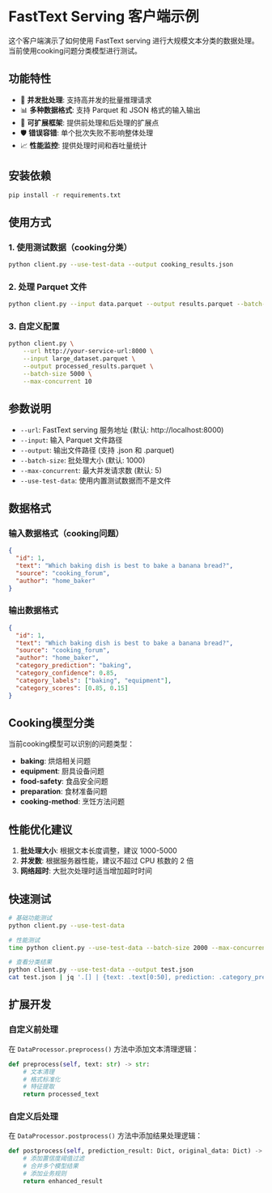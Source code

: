 # FastText Serving 客户端示例

这个客户端演示了如何使用 FastText serving 进行大规模文本分类的数据处理。当前使用cooking问题分类模型进行测试。

## 功能特性

- 🚀 **并发批处理**: 支持高并发的批量推理请求
- 📊 **多种数据格式**: 支持 Parquet 和 JSON 格式的输入输出
- 🔧 **可扩展框架**: 提供前处理和后处理的扩展点
- 🛡️ **错误容错**: 单个批次失败不影响整体处理
- 📈 **性能监控**: 提供处理时间和吞吐量统计

## 安装依赖

```bash
pip install -r requirements.txt
```

## 使用方式

### 1. 使用测试数据（cooking分类）

```bash
python client.py --use-test-data --output cooking_results.json
```

### 2. 处理 Parquet 文件

```bash
python client.py --input data.parquet --output results.parquet --batch-size 2000
```

### 3. 自定义配置

```bash
python client.py \
    --url http://your-service-url:8000 \
    --input large_dataset.parquet \
    --output processed_results.parquet \
    --batch-size 5000 \
    --max-concurrent 10
```

## 参数说明

- `--url`: FastText serving 服务地址 (默认: http://localhost:8000)
- `--input`: 输入 Parquet 文件路径
- `--output`: 输出文件路径 (支持 .json 和 .parquet)
- `--batch-size`: 批处理大小 (默认: 1000)
- `--max-concurrent`: 最大并发请求数 (默认: 5)
- `--use-test-data`: 使用内置测试数据而不是文件

## 数据格式

### 输入数据格式（cooking问题）
```json
{
  "id": 1,
  "text": "Which baking dish is best to bake a banana bread?",
  "source": "cooking_forum",
  "author": "home_baker"
}
```

### 输出数据格式
```json
{
  "id": 1,
  "text": "Which baking dish is best to bake a banana bread?",
  "source": "cooking_forum", 
  "author": "home_baker",
  "category_prediction": "baking",
  "category_confidence": 0.85,
  "category_labels": ["baking", "equipment"],
  "category_scores": [0.85, 0.15]
}
```

## Cooking模型分类

当前cooking模型可以识别的问题类型：
- **baking**: 烘焙相关问题
- **equipment**: 厨具设备问题  
- **food-safety**: 食品安全问题
- **preparation**: 食材准备问题
- **cooking-method**: 烹饪方法问题

## 性能优化建议

1. **批处理大小**: 根据文本长度调整，建议 1000-5000
2. **并发数**: 根据服务器性能，建议不超过 CPU 核数的 2 倍
3. **网络超时**: 大批次处理时适当增加超时时间

## 快速测试

```bash
# 基础功能测试
python client.py --use-test-data

# 性能测试
time python client.py --use-test-data --batch-size 2000 --max-concurrent 4

# 查看分类结果
python client.py --use-test-data --output test.json
cat test.json | jq '.[] | {text: .text[0:50], prediction: .category_prediction, confidence: .category_confidence}' | head -5
```

## 扩展开发

### 自定义前处理
在 `DataProcessor.preprocess()` 方法中添加文本清理逻辑：

```python
def preprocess(self, text: str) -> str:
    # 文本清理
    # 格式标准化
    # 特征提取
    return processed_text
```

### 自定义后处理
在 `DataProcessor.postprocess()` 方法中添加结果处理逻辑：

```python
def postprocess(self, prediction_result: Dict, original_data: Dict) -> Dict:
    # 添加置信度阈值过滤
    # 合并多个模型结果
    # 添加业务规则
    return enhanced_result
``` 